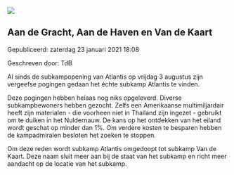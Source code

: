 


![](https://nawaka.scouting.nl/images/articles/atlantis.jpg)


Aan de Gracht, Aan de Haven en Van de Kaart
--------------------------------------------





 Gepubliceerd: zaterdag 23 januari 2021 18:08
   

 Geschreven door: TdB
   




 Al sinds de subkampopening van Atlantis op vrijdag 3 augustus zijn vergeefse pogingen gedaan het échte subkamp Atlantis te vinden.
 



 Deze pogingen hebben helaas nog niks opgeleverd. Diverse subkampbewoners hebben gezocht. Zelfs een Amerikaanse multimiljardair heeft zijn materialen - die voorheen niet in Thailand zijn ingezet - gebruikt om te duiken in het Nuldernauw. De kans op het ontdekken van het eiland wordt geschat op minder dan 1%. Om verdere kosten te besparen hebben de kampadmiralen besloten het zoeken te stoppen.
 



 Om deze reden wordt subkamp Atlantis omgedoopt tot subkamp Van de Kaart. Deze naam sluit meer aan bij de staat van het subkamp en richt meer aandacht op de locatie van het subkamp.
 




